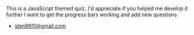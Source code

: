 This is a JavaScript themed quiz, I'd appreciate if you helped me develop it further
I want to get the progress bars working and add new questions

- sten9911@gmail.com
